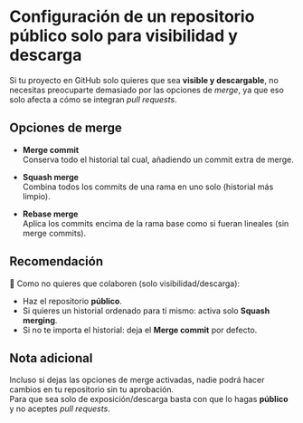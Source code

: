 # Configuración de un repositorio público solo para visibilidad y descarga

Si tu proyecto en GitHub solo quieres que sea **visible y descargable**, no necesitas preocuparte demasiado por las opciones de *merge*, ya que eso solo afecta a cómo se integran *pull requests*.

## Opciones de merge

- **Merge commit**  
  Conserva todo el historial tal cual, añadiendo un commit extra de merge.

- **Squash merge**  
  Combina todos los commits de una rama en uno solo (historial más limpio).

- **Rebase merge**  
  Aplica los commits encima de la rama base como si fueran lineales (sin merge commits).

## Recomendación

📌 Como no quieres que colaboren (solo visibilidad/descarga):

- Haz el repositorio **público**.  
- Si quieres un historial ordenado para ti mismo: activa solo **Squash merging**.  
- Si no te importa el historial: deja el **Merge commit** por defecto.  

## Nota adicional

Incluso si dejas las opciones de merge activadas, nadie podrá hacer cambios en tu repositorio sin tu aprobación.  
Para que sea solo de exposición/descarga basta con que lo hagas **público** y no aceptes *pull requests*.

 
